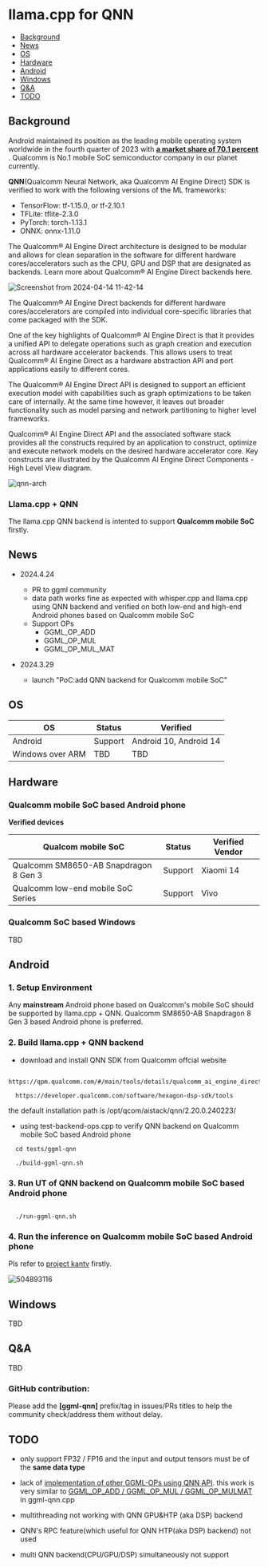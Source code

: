 # llama.cpp for QNN

- [Background](#background)
- [News](#news)
- [OS](#os)
- [Hardware](#hardware)
- [Android](#android)
- [Windows](#windows)
- [Q&A](#qa)
- [TODO](#todo)

## Background

Android maintained its position as the leading mobile operating system worldwide in the fourth quarter of 2023 with <b><a  href="https://www.statista.com/statistics/272698/global-market-share-held-by-mobile-operating-systems-since-2009/">a market share of 70.1 percent </a></b> . Qualcomm is No.1 mobile SoC semiconductor company in our planet currently.


**QNN**(Qualcomm Neural Network, aka Qualcomm AI Engine Direct) SDK is verified to work with the following versions of the ML frameworks:

<ul>
<li>TensorFlow: tf-1.15.0, or tf-2.10.1 </li>
<li>TFLite: tflite-2.3.0 </li>
<li> PyTorch: torch-1.13.1</li>
<li> ONNX: onnx-1.11.0 </li>
</ul>


The Qualcomm® AI Engine Direct architecture is designed to be modular and allows for clean separation in the software for different hardware cores/accelerators such as the CPU, GPU and DSP that are designated as backends. Learn more about Qualcomm® AI Engine Direct backends here.

![Screenshot from 2024-04-14 11-42-14](https://github.com/zhouwg/kantv/assets/6889919/5d8de93a-7b02-4d6b-8b7f-19d2f829dd4d)

The Qualcomm® AI Engine Direct backends for different hardware cores/accelerators are compiled into individual core-specific libraries that come packaged with the SDK.


One of the key highlights of Qualcomm® AI Engine Direct is that it provides a unified API to delegate operations such as graph creation and execution across all hardware accelerator backends. This allows users to treat Qualcomm® AI Engine Direct as a hardware abstraction API and port applications easily to different cores.


The Qualcomm® AI Engine Direct API is designed to support an efficient execution model with capabilities such as graph optimizations to be taken care of internally. At the same time however, it leaves out broader functionality such as model parsing and network partitioning to higher level frameworks.

Qualcomm® AI Engine Direct API and the associated software stack provides all the constructs required by an application to construct, optimize and execute network models on the desired hardware accelerator core. Key constructs are illustrated by the Qualcomm AI Engine Direct Components - High Level View diagram.


![qnn-arch](https://github.com/zhouwg/kantv/assets/6889919/4f4881a6-9a91-4477-aeb2-193591375d75)



### Llama.cpp + QNN

The llama.cpp QNN backend is intented to support **Qualcomm mobile SoC** firstly.


## News

- 2024.4.24
  - PR to ggml community
  - data path works fine as expected with whisper.cpp and llama.cpp using QNN backend and verified on both low-end and high-end Android phones based on Qualcomm mobile SoC
  - Support OPs
    - GGML_OP_ADD
    - GGML_OP_MUL
    - GGML_OP_MUL_MAT

- 2024.3.29
  - launch "PoC:add QNN backend for Qualcomm mobile SoC"

## OS

| OS                | Status  | Verified                           |
|-------------------|---------|------------------------------------|
| Android           | Support | Android 10, Android 14             |
| Windows over ARM  | TBD     | TBD                                |


## Hardware

### Qualcomm mobile SoC based Android phone

**Verified devices**

| Qualcom mobile SoC                      | Status  | Verified Vendor                       |
|-----------------------------------------|---------|---------------------------------------|
| Qualcomm SM8650-AB Snapdragon 8 Gen 3   | Support | Xiaomi 14                             |
| Qualcomm low-end mobile SoC Series      | Support | Vivo                                  |

### Qualcomm SoC based Windows

TBD

## Android

### 1. Setup Environment

Any **mainstream** Android phone based on Qualcomm's mobile SoC should be supported by llama.cpp + QNN. Qualcomm SM8650-AB Snapdragon 8 Gen 3 based Android phone is preferred.

### 2. Build llama.cpp + QNN backend

- download and install QNN SDK from Qualcomm offcial website

```
  https://qpm.qualcomm.com/#/main/tools/details/qualcomm_ai_engine_direct

  https://developer.qualcomm.com/software/hexagon-dsp-sdk/tools

```

  the default installation path is /opt/qcom/aistack/qnn/2.20.0.240223/


- using test-backend-ops.cpp to verify QNN backend on Qualcomm mobile SoC based Android phone

```
  cd tests/ggml-qnn

  ./build-ggml-qnn.sh

```

### 3. Run UT of QNN backend on Qualcomm mobile SoC based Android phone

```

  ./run-ggml-qnn.sh

```

### 4. Run the inference on Qualcomm mobile SoC based Android phone

Pls refer to [project kantv](https://github.com/zhouwg/kantv) firstly.

![504893116](https://github.com/zhouwg/kantv/assets/6889919/51f0b277-eca4-4938-86f5-415dbf5897e7)


## Windows

TBD

## Q&A

TBD

### **GitHub contribution**:
Please add the **[ggml-qnn]** prefix/tag in issues/PRs titles to help the community check/address them without delay.

## TODO

- only support FP32 / FP16 and the input and output tensors must be of the <b>same data type</b>

- lack of [implementation of other GGML-OPs using QNN API](https://github.com/zhouwg/llama.cpp/blob/qualcomm_qnn_backend_for_ggml/ggml-qnn.cpp#L3452). this work is very similar to <a href="https://github.com/zhouwg/llama.cpp/blob/qualcomm_qnn_backend_for_ggml/ggml-qnn.cpp#L2983">GGML_OP_ADD / GGML_OP_MUL / GGML_OP_MULMAT</a> in ggml-qnn.cpp

- multithreading not working with QNN GPU&HTP (aka DSP) backend


- QNN's RPC feature(which useful for QNN HTP(aka DSP) backend) not used

- multi QNN backend(CPU/GPU/DSP) simultaneously not support
